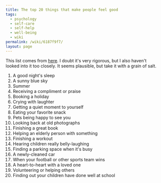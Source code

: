 ```yaml
---
title: The top 20 things that make people feel good
tags:
  - psychology
  - self-care
  - self-help
  - well-being
  - wiki
permalink: /wiki/6187f9f7/
layout: page
---
```


This list comes from [here](https://www.goodnewsnetwork.org/top-20-things-that-make-people-feel-good-and-new-positivity-bench-in-london/). I doubt it's very rigorous, but I also haven't looked into it too closely. It seems plausible, but take it with a grain of salt.

1. A good night's sleep
2. A sunny blue sky
3. Summer
4. Receiving a compliment or praise
5. Booking a holiday
6. Crying with laughter
7. Getting a quiet moment to yourself
8. Eating your favorite snack
9. Pets being happy to see you
10. Looking back at old photographs
11. Finishing a great book
12. Helping an elderly person with something
13. Finishing a workout
14. Hearing children really belly-laughing
15. Finding a parking space when it's busy
16. A newly-cleaned car
17. When your football or other sports team wins
18. A heart-to-heart with a loved one
19. Volunteering or helping others
20. Finding out your children have done well at school
